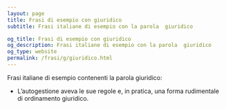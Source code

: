 ```yaml
---
layout: page
title: Frasi di esempio con giuridico 
subtitle: Frasi italiane di esempio con la parola  giuridico

og_title: Frasi di esempio con giuridico 
og_description: Frasi italiane di esempio con la parola  giuridico
og_type: website
permalink: /frasi/g/giuridico.html
---
```


Frasi italiane di esempio contenenti la parola giuridico:


- L’autogestione aveva le sue regole e, in pratica, una forma rudimentale di ordinamento giuridico.
